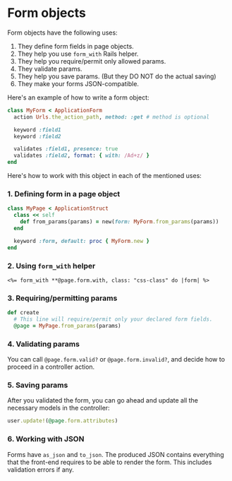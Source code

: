 # Form objects

Form objects have the following uses:

1. They define form fields in page objects.
2. They help you use `form_with` Rails helper.
3. They help you require/permit only allowed params.
4. They validate params.
5. They help you save params. (But they DO NOT do the actual saving)
6. They make your forms JSON-compatible.

Here's an example of how to write a form object:

```ruby
class MyForm < ApplicationForm
  action Urls.the_action_path, method: :get # method is optional

  keyword :field1
  keyword :field2

  validates :field1, presence: true
  validates :field2, format: { with: /Ad+z/ }
end
```

Here's how to work with this object in each of the mentioned uses:

### 1. Defining form in a page object

```ruby
class MyPage < ApplicationStruct
  class << self
    def from_params(params) = new(form: MyForm.from_params(params))
  end

  keyword :form, default: proc { MyForm.new }
end
```

### 2. Using `form_with` helper

```erb
<%= form_with **@page.form.with, class: "css-class" do |form| %>
```

### 3. Requiring/permitting params

```ruby
def create
  # This line will require/permit only your declared form fields.
  @page = MyPage.from_params(params)
```

### 4. Validating params

You can call `@page.form.valid?` or `@page.form.invalid?`, and decide how to proceed in a controller action.

### 5. Saving params

After you validated the form, you can go ahead and update all the necessary models in the controller:

```ruby
user.update!(@page.form.attributes)
```

### 6. Working with JSON

Forms have `as_json` and `to_json`. The produced JSON contains everything that the front-end requires to be able to render the form. This includes validation errors if any.
